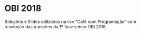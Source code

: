 # OBI 2018

Soluções e Slides utilizados na live "Café com Programação" com resolução das questões da 1º fase senior OBI 2018.
